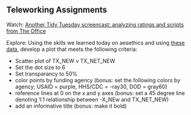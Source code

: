## Teleworking Assignments

Watch: [Another Tidy Tuesday screencast: analyzing ratings and scripts from The Office](https://www.youtube.com/watch?v=_IvAubTDQME)

Explore: Using the skills we learned today on aesethics and using [these data](https://raw.githubusercontent.com/USAID-OHA-SI/coRps/master/2020-03-30/FY20_MilkyWay_NewtoNetNew.csv), develop a plot that meets the following criteria:

- Scatter plot of TX_NEW v TX_NET_NEW
- Set the dot size to 6
- Set transparancy to 50%
- color points by funding agency (bonus: set the following colors by agency; USAID = purple, HHS/CDC = -ray30, DOD = gray60)
- reference lines at 0 on the x and y axes (bonus: set a 45 degree line denoting 1:1 relationship between -X_NEw and TX_NET_NEW)
- add an informative title (bonus: make it bold)